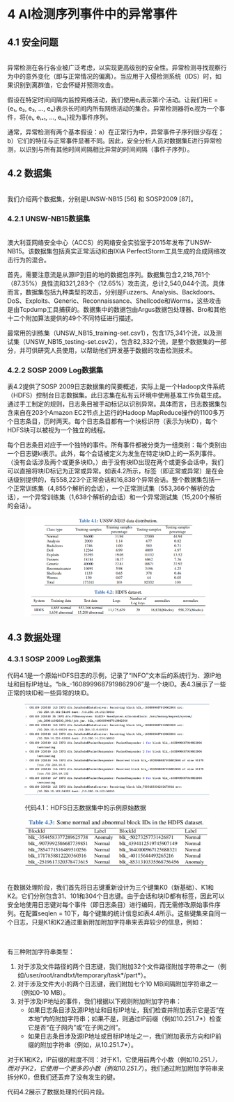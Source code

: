 # 4 AI检测序列事件中的异常事件

## 4.1 安全问题

\
异常检测在各行各业被广泛考虑，以实现更高级别的安全性。异常检测寻找观察行为中的意外变化（即与正常情况的偏离）。当应用于入侵检测系统（IDS）时，如果识别到离群值，它会怀疑并预测攻击。

假设在特定时间间隔内监控网络活动，我们使用eᵢ表示第i个活动。让我们用E = {e₁, e₂, e₃, ..., eₙ}表示长时间内所有网络活动的集合。异常检测器将eᵢ视为一个事件，将{eᵢ, eᵢ₊₁, ..., eᵢ₊ⱼ}视为事件序列。

通常，异常检测有两个基本假设：a）在正常行为中，异常事件子序列很少存在；b）它们的特征与正常事件显著不同。因此，安全分析人员对数据集E进行异常检测，以识别与所有其他时间间隔相比异常的时间间隔（事件子序列）。

## 4.2 数据集

\
我们介绍两个数据集，分别是UNSW-NB15 \[56] 和 SOSP2009 \[87]。

### 4.2.1 UNSW-NB15数据集

\
澳大利亚网络安全中心（ACCS）的网络安全实验室于2015年发布了UNSW-NB15。该数据集包括真实正常活动和由IXIA PerfectStorm工具生成的合成网络攻击行为的混合。

首先，需要注意流是从源IP到目的地的数据包序列。数据集包含2,218,761个（87.35%）良性流和321,283个（12.65%）攻击流，总计2,540,044个流。具体而言，数据集包括九种类型的攻击，分别是Fuzzers、Analysis、Backdoors、DoS、Exploits、Generic、Reconnaissance、Shellcode和Worms，这些攻击是由Tcpdump工具捕获的。数据集中的数据包由Argus数据包处理器、Bro和其他十二个附加算法提供的49个不同特征进行描述。

最常用的训练集（UNSW\_NB15\_training-set.csv1），包含175,341个流，以及测试集（UNSW\_NB15\_testing-set.csv2），包含82,332个流，是整个数据集的一部分，并可供研究人员使用，以帮助他们开发基于数据的攻击检测技术。



### 4.2.2 SOSP 2009 Log数据集

表4.2提供了SOSP 2009日志数据集的简要概述，实际上是一个Hadoop文件系统（HDFS）控制台日志数据集。此日志集在私有云环境中使用基准工作负载生成。通过手工制定的规则，日志条目被手动标记以识别异常。具体而言，日志数据集包含来自在203个Amazon EC2节点上运行的Hadoop MapReduce操作的1100多万个日志条目，历时两天。每个日志条目都有一个块标识符（表示为块ID），每个HDFS块可以被视为一个独立的线程。

每个日志条目对应于一个独特的事件。所有事件都被分类为一组类别：每个类别由一个日志键ki表示。此外，每个会话被定义为发生在特定块ID上的一系列事件。（没有会话涉及两个或更多块ID。）由于没有块ID出现在两个或更多会话中，我们可以直接将块ID标记为正常或异常。如表4.2所示，标签（即正常或异常）是在会话级别提供的，有558,223个正常会话和16,838个异常会话。整个数据集包括一个正常训练集（4,855个解析的会话），一个正常测试集（553,366个解析的会话），一个异常训练集（1,638个解析的会话）和一个异常测试集（15,200个解析的会话）。



<figure><img src=".gitbook/assets/image (27).png" alt=""><figcaption></figcaption></figure>

## 4.3 数据处理



### 4.3.1 SOSP 2009 Log数据集

代码4.1是一个原始HDFS日志的示例，记录了“INFO”文本后的系统行为、源IP地址和目标IP地址。“blk\_-1608999687919862906”是一个块ID。表4.3展示了一些正常的块ID和一些异常的块ID。

<figure><img src=".gitbook/assets/image (29).png" alt=""><figcaption><p>代码4.1：HDFS日志数据集中的示例原始数据</p></figcaption></figure>

<figure><img src=".gitbook/assets/image (30).png" alt=""><figcaption></figcaption></figure>

\
在数据处理阶段，我们首先将日志键重新设计为三个键集K0（新基础）、K1和K2。它们分别包含31、101和304个日志键。由于会话和块ID都有标签，因此可以安全地使用日志键对每个事件（即日志条目）进行编码，而无需修改原始事件序列。在配置seqlen = 10下，每个键集的统计信息如表4.4所示。这些键集来自同一个日志，只是K1和K2通过重新附加附加字符串来丢弃较少的信息，例如：

\
\
有三种附加字符串类型：

1. 对于涉及文件路径的两个日志键，我们附加32个文件路径附加字符串之一（例如/user/root/randtxt/temporary/task\*/part\*）。
2. 对于涉及文件大小的两个日志键，我们附加七个10 MB间隔附加字符串之一（例如0-10 MB）。
3. 对于涉及IP地址的事件，我们根据以下规则附加附加字符串：
   * 如果日志条目涉及源IP地址和目标IP地址，我们检查并附加表示它是否“在本地”内的附加字符串；如果不是，则通过IP前缀（例如10.251.7\*）检查它是否“在子网内”或“在子网之间”。
   * 如果日志条目涉及源IP地址或目标IP地址之一，我们附加表示方向和IP前缀的附加字符串（例如，从10.251.7\*）。

对于K1和K2，IP前缀的粒度不同：对于K1，它使用前两个小数（例如10.251._），而对于K2，它使用一个更多的小数（例如10.251.7_）。我们通过附加附加字符串来拆分K0，但我们还丢弃了没有发生的键。

代码4.2展示了数据处理的代码片段。
